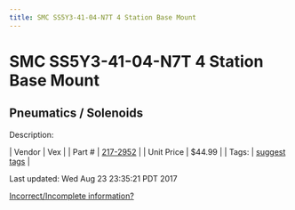 ```yaml
---
title: SMC SS5Y3-41-04-N7T 4 Station Base Mount
---
```


# SMC SS5Y3-41-04-N7T 4 Station Base Mount
## Pneumatics / Solenoids
Description: 	 

| Vendor | Vex | 
| Part # | [217-2952](http://www.vexrobotics.com/solenoids-and-manifolds.html) | 
| Unit Price | $44.99 | 
| Tags: | [suggest tags](https://docs.google.com/forms/d/e/1FAIpQLSeWyY8v3RgOty-MyWmh9U0iivNYN_molChYyS-0U-o-kOAv_g/viewform) | 

Last updated: Wed Aug 23 23:35:21 PDT 2017

 [Incorrect/Incomplete information?](https://docs.google.com/forms/d/e/1FAIpQLSeWyY8v3RgOty-MyWmh9U0iivNYN_molChYyS-0U-o-kOAv_g/viewform)